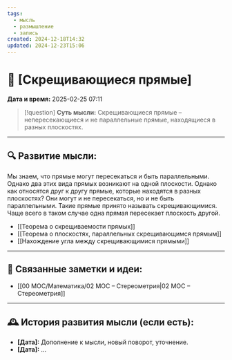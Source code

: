 ```yaml
---
tags:
  - мысль
  - размышление
  - запись
created: 2024-12-18T14:32
updated: 2024-12-23T15:06
---
```


# 💭  [Скрещивающиеся прямые]

**Дата и время:** 2025-02-25 07:11

> [!question] **Суть мысли:**
> Скрещивающиеся прямые – непересекающиеся и не параллельные прямые, находящиеся в разных плоскостях.

---

## 🔍 Развитие мысли:

Мы знаем, что прямые могут пересекаться и быть параллельными. Однако два этих вида прямых возникают на одной плоскости. Однако как относятся друг к другу прямые, которые находятся в разных плоскостях? Они могут и не пересекаться, но и не быть параллельными.
Такие прямые принято называть скрещивающимися. Чаще всего в таком случае одна прямая пересекает плоскость другой.

- [[Теорема о скрещиваемости прямых]]
- [[Теорема о плоскостях, параллельных скрещивающимся прямым]]
- [[Нахождение угла между скрещивающимися прямыми]]

---

## 🔄 Связанные заметки и идеи:

- [[00 MOC/Математика/02 МОС – Стереометрия|02 МОС – Стереометрия]]

---

## 🕰️ История развития мысли (если есть):

* **[Дата]:**  Дополнение к мысли, новый поворот, уточнение.
* **[Дата]:**  ...